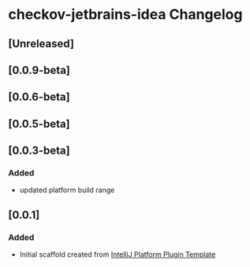 <!-- Keep a Changelog guide -> https://keepachangelog.com -->

# checkov-jetbrains-idea Changelog

## [Unreleased]
## [0.0.9-beta]
## [0.0.6-beta]
## [0.0.5-beta]
## [0.0.3-beta]
### Added
* updated platform build range
## [0.0.1]
### Added
- Initial scaffold created from [IntelliJ Platform Plugin Template](https://github.com/JetBrains/intellij-platform-plugin-template)
